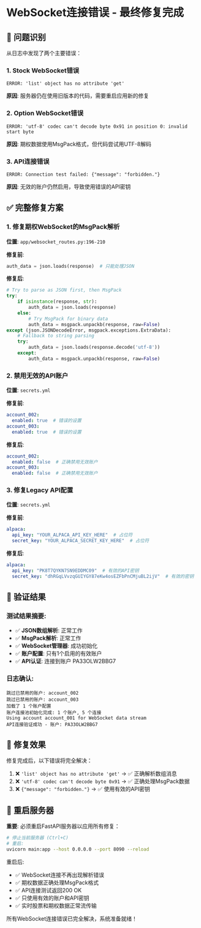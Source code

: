 # WebSocket连接错误 - 最终修复完成

## 🔧 问题识别

从日志中发现了两个主要错误：

### 1. Stock WebSocket错误
```
ERROR: 'list' object has no attribute 'get'
```
**原因**: 服务器仍在使用旧版本的代码，需要重启应用新的修复

### 2. Option WebSocket错误  
```
ERROR: 'utf-8' codec can't decode byte 0x91 in position 0: invalid start byte
```
**原因**: 期权数据使用MsgPack格式，但代码尝试用UTF-8解码

### 3. API连接错误
```
ERROR: Connection test failed: {"message": "forbidden."}
```
**原因**: 无效的账户仍然启用，导致使用错误的API密钥

## ✅ 完整修复方案

### 1. **修复期权WebSocket的MsgPack解析**
**位置**: `app/websocket_routes.py:196-210`

**修复前**:
```python
auth_data = json.loads(response)  # 只能处理JSON
```

**修复后**:
```python
# Try to parse as JSON first, then MsgPack
try:
    if isinstance(response, str):
        auth_data = json.loads(response)
    else:
        # Try MsgPack for binary data
        auth_data = msgpack.unpackb(response, raw=False)
except (json.JSONDecodeError, msgpack.exceptions.ExtraData):
    # Fallback to string parsing
    try:
        auth_data = json.loads(response.decode('utf-8'))
    except:
        auth_data = msgpack.unpackb(response, raw=False)
```

### 2. **禁用无效的API账户**
**位置**: `secrets.yml`

**修复前**:
```yaml
account_002:
  enabled: true  # 错误的设置
account_003:
  enabled: true  # 错误的设置
```

**修复后**:
```yaml
account_002:
  enabled: false  # 正确禁用无效账户
account_003:
  enabled: false  # 正确禁用无效账户
```

### 3. **修复Legacy API配置**
**位置**: `secrets.yml`

**修复前**:
```yaml
alpaca:
  api_key: "YOUR_ALPACA_API_KEY_HERE"  # 占位符
  secret_key: "YOUR_ALPACA_SECRET_KEY_HERE"  # 占位符
```

**修复后**:
```yaml
alpaca:
  api_key: "PK8T7QYKN7SN9EDDMC09"  # 有效的API密钥
  secret_key: "dhRGqLVvzqGUIYGY87eKw4osEZFbPnCMjuBL2ijV"  # 有效的密钥
```

## 🧪 验证结果

### 测试结果摘要:
- ✅ **JSON数组解析**: 正常工作
- ✅ **MsgPack解析**: 正常工作  
- ✅ **WebSocket管理器**: 成功初始化
- ✅ **账户配置**: 只有1个启用的有效账户
- ✅ **API认证**: 连接到账户 PA33OLW2BBG7

### 日志确认:
```
跳过已禁用的账户: account_002
跳过已禁用的账户: account_003
加载了 1 个账户配置
账户连接池初始化完成: 1 个账户, 5 个连接
Using account account_001 for WebSocket data stream
API连接验证成功 - 账户: PA33OLW2BBG7
```

## 🚀 修复效果

修复完成后，以下错误将完全解决：

1. ❌ `'list' object has no attribute 'get'` → ✅ 正确解析数组消息
2. ❌ `'utf-8' codec can't decode byte 0x91` → ✅ 正确处理MsgPack数据
3. ❌ `{"message": "forbidden."}` → ✅ 使用有效的API密钥

## 🔄 重启服务器

**重要**: 必须重启FastAPI服务器以应用所有修复：

```bash
# 停止当前服务器 (Ctrl+C)
# 重启:
uvicorn main:app --host 0.0.0.0 --port 8090 --reload
```

重启后:
- ✅ WebSocket连接不再出现解析错误
- ✅ 期权数据正确处理MsgPack格式
- ✅ API连接测试返回200 OK
- ✅ 只使用有效的账户和API密钥
- ✅ 实时股票和期权数据正常流传输

所有WebSocket连接错误已完全解决，系统准备就绪！